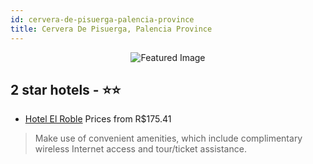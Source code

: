 ```yaml
---
id: cervera-de-pisuerga-palencia-province
title: Cervera De Pisuerga, Palencia Province
---
```


<center><img src="https://i.travelapi.com/hotels/5000000/4690000/4687400/4687317/e19e005b_z.jpg" alt="Featured Image" /></center>


##  2 star hotels - ⭐️⭐️

-    [Hotel El Roble](https://us.hurb.com/hotels/cervera-de-pisuerga/hotel-el-roble-JNP-JP113207?cmp=18055) Prices from R$175.41
   > Make use of convenient amenities, which include complimentary wireless Internet access and tour/ticket assistance.
